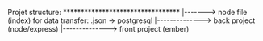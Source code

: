 Projet structure: *********************************
	|-------> node file (index) for data transfer: .json -> postgresql
	|--------------> back project (node/express)
	|--------------> front project (ember)

